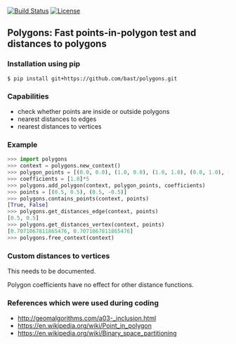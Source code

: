 [![Build Status](https://travis-ci.org/bast/polygons.svg?branch=master)](https://travis-ci.org/bast/polygons/builds)
[![License](https://img.shields.io/badge/license-%20GPL-blue.svg)](../master/LICENSE)


## Polygons: Fast points-in-polygon test and distances to polygons

### Installation using pip

```shell
$ pip install git+https://github.com/bast/polygons.git
```


### Capabilities

- check whether points are inside or outside polygons
- nearest distances to edges
- nearest distances to vertices


### Example

```python
>>> import polygons
>>> context = polygons.new_context()
>>> polygon_points = [(0.0, 0.0), (1.0, 0.0), (1.0, 1.0), (0.0, 1.0), (0.0, 0.0)]
>>> coefficients = [1.0]*5
>>> polygons.add_polygon(context, polygon_points, coefficients)
>>> points = [(0.5, 0.5), (0.5, -0.5)]
>>> polygons.contains_points(context, points)
[True, False]
>>> polygons.get_distances_edge(context, points)
[0.5, 0.5]
>>> polygons.get_distances_vertex(context, points)
[0.7071067811865476, 0.7071067811865476]
>>> polygons.free_context(context)
```


### Custom distances to vertices

This needs to be documented.

Polygon coefficients have no effect for other distance functions.


### References which were used during coding

- http://geomalgorithms.com/a03-_inclusion.html
- https://en.wikipedia.org/wiki/Point_in_polygon
- https://en.wikipedia.org/wiki/Binary_space_partitioning
